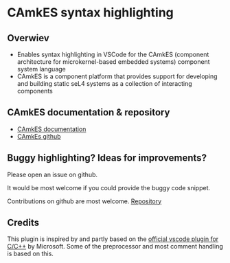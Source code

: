 # CAmkES syntax highlighting

## Overwiev

* Enables syntax highlighting in VSCode for the CAmkES (component architecture for microkernel-based embedded systems) component system language
* CAmkES is a component platform that provides support for developing and building static seL4 systems as a collection of interacting components


## CAmkES documentation & repository

* [CAmkES documentation](https://docs.sel4.systems/projects/camkes/)
* [CAmkEs github](https://github.com/seL4/camkes-tool)


## Buggy highlighting? Ideas for improvements?

Please open an issue on github.

It would be most welcome if you could provide the buggy code snippet.

Contributions on github are most welcome. 
[Repository](https://github.com)


## Credits

This plugin is inspired by and partly based on the [official vscode plugin for C/C++](https://github.com/microsoft/vscode/tree/main/extensions/cpp) by Microsoft. 
Some of the preprocessor and most comment handling is based on this. 

